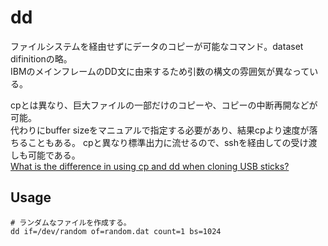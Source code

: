 # dd

ファイルシステムを経由せずにデータのコピーが可能なコマンド。dataset difinitionの略。  
IBMのメインフレームのDD文に由来するため引数の構文の雰囲気が異なっている。  

cpとは異なり、巨大ファイルの一部だけのコピーや、コピーの中断再開などが可能。  
代わりにbuffer sizeをマニュアルで指定する必要があり、結果cpより速度が落ちることもある。
cpと異なり標準出力に流せるので、sshを経由しての受け渡しも可能である。  
[What is the difference in using cp and dd when cloning USB sticks?](https://askubuntu.com/questions/751193/what-is-the-difference-in-using-cp-and-dd-when-cloning-usb-sticks)

## Usage
```
# ランダムなファイルを作成する。  
dd if=/dev/random of=random.dat count=1 bs=1024
```
